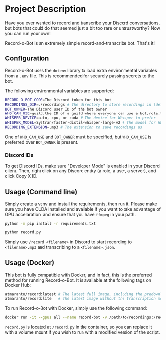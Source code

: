 # Project Description
Have you ever wanted to record and transcribe your Discord conversations, but bots that could do that seemed just a bit too rare or untrustworthy?
Now you can run your own!

Record-o-Bot is an extremely simple record-and-transcribe bot. That's it!

## Configuration

Record-o-Bot uses the `dotenv` library to load extra environmental variables from a `.env` file. This is recommended for securely passing secrets to the bot.

The following environmental variables are supported:

```bash
RECORD_O_BOT_CODE=The Discord token for this bot
RECORDINGS_DIR=./recordings # The directory to store recordings in (defaults to $PWD/recordings)
BOT_OWNER=The Discord user ID of the bot owner
WHO_CAN_USE=guild:the ID of a guild where everyone can use a bot,role:the ID of a role where everyone can use the bot,:user:The ID of a user who can use it
WHISPER_DEVICE=auto, cpu, or cuda # The device for Whisper to prefer
WHISPER_MODEL=Systran/faster-distil-whisper-large-v2 # The model for Whisper to use
RECORDING_EXTENSION=.mp3 # The extension to save recordings as
```

One of `WHO_CAN_USE` and `BOT_OWNER` must be specified, but `WHO_CAN_USE` is preferred over `BOT_OWNER` is present.

### Discord IDs

To get Discord IDs, make sure "Developer Mode" is enabled in your Discord client. Then, right click on any Discord entity (a role, a user, a server), and click Copy X ID.

## Usage (Command line)

Simply create a venv and install the requirements, then run it. Please make sure you have CUDA installed and available if you want to take advantage of GPU accelaration,
and ensure that you have `ffmpeg` in your path.

```bash
python -m pip install -r requirements.txt

python record.py
```

Simply use `/record <filename>` in Discord to start recording to `<filename>.mp3` and transcribing to a `<filename>.json`.

## Usage (Docker)
This bot is fully compatible with Docker, and in fact, this is the preferred method for running Record-o-Bot. It is available at the following tags on Docker Hub:

```bash
atmaranto/record:latest # The latest full image, including the predownloaded transcription model.
atmaranto/record:lite   # The latest image without the transcription model. This will be downloaded automatically, but you can mount /root/.cache/huggingface to share your host's huggingface directory.
```

To run Record-o-Bot with Docker, simply use the following command:

```bash
docker run -it --gpus all --name record-bot -v /path/to/recordings:/recordings -v /path/to/dotenv/file:/.env atmaranto/record-o-bot:latest
```

`record.py` is located at `/record.py` in the container, so you can replace it with a volume mount if you wish to run with a modified version of the script.
